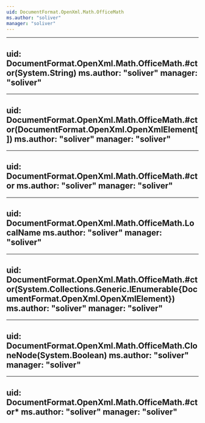 ```yaml
---
uid: DocumentFormat.OpenXml.Math.OfficeMath
ms.author: "soliver"
manager: "soliver"
---
```


---
uid: DocumentFormat.OpenXml.Math.OfficeMath.#ctor(System.String)
ms.author: "soliver"
manager: "soliver"
---

---
uid: DocumentFormat.OpenXml.Math.OfficeMath.#ctor(DocumentFormat.OpenXml.OpenXmlElement[])
ms.author: "soliver"
manager: "soliver"
---

---
uid: DocumentFormat.OpenXml.Math.OfficeMath.#ctor
ms.author: "soliver"
manager: "soliver"
---

---
uid: DocumentFormat.OpenXml.Math.OfficeMath.LocalName
ms.author: "soliver"
manager: "soliver"
---

---
uid: DocumentFormat.OpenXml.Math.OfficeMath.#ctor(System.Collections.Generic.IEnumerable{DocumentFormat.OpenXml.OpenXmlElement})
ms.author: "soliver"
manager: "soliver"
---

---
uid: DocumentFormat.OpenXml.Math.OfficeMath.CloneNode(System.Boolean)
ms.author: "soliver"
manager: "soliver"
---

---
uid: DocumentFormat.OpenXml.Math.OfficeMath.#ctor*
ms.author: "soliver"
manager: "soliver"
---
